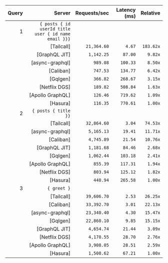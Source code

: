 <!-- PERFORMANCE_RESULTS_START -->

| Query | Server | Requests/sec | Latency (ms) | Relative |
|-------:|--------:|--------------:|--------------:|---------:|
| 1 | `{ posts { id userId title user { id name email }}}` |
|| [Tailcall] | `21,364.60` | `4.67` | `183.62x` |
|| [GraphQL JIT] | `1,142.25` | `87.00` | `9.82x` |
|| [async-graphql] | `989.08` | `100.33` | `8.50x` |
|| [Caliban] | `747.53` | `134.77` | `6.42x` |
|| [Gqlgen] | `366.82` | `268.67` | `3.15x` |
|| [Netflix DGS] | `189.82` | `508.84` | `1.63x` |
|| [Apollo GraphQL] | `126.46` | `719.62` | `1.09x` |
|| [Hasura] | `116.35` | `770.61` | `1.00x` |
| 2 | `{ posts { title }}` |
|| [Tailcall] | `32,864.60` | `3.04` | `74.53x` |
|| [async-graphql] | `5,165.13` | `19.41` | `11.71x` |
|| [Caliban] | `4,745.89` | `21.54` | `10.76x` |
|| [GraphQL JIT] | `1,181.68` | `84.46` | `2.68x` |
|| [Gqlgen] | `1,062.44` | `103.18` | `2.41x` |
|| [Apollo GraphQL] | `855.39` | `117.31` | `1.94x` |
|| [Netflix DGS] | `803.94` | `125.12` | `1.82x` |
|| [Hasura] | `440.94` | `265.58` | `1.00x` |
| 3 | `{ greet }` |
|| [Tailcall] | `39,606.70` | `2.53` | `26.25x` |
|| [Caliban] | `33,392.70` | `3.01` | `22.13x` |
|| [async-graphql] | `23,340.40` | `4.30` | `15.47x` |
|| [Gqlgen] | `22,860.10` | `9.85` | `15.15x` |
|| [GraphQL JIT] | `4,654.74` | `21.44` | `3.09x` |
|| [Netflix DGS] | `4,170.55` | `28.70` | `2.76x` |
|| [Apollo GraphQL] | `3,908.05` | `28.51` | `2.59x` |
|| [Hasura] | `1,508.62` | `67.21` | `1.00x` |

<!-- PERFORMANCE_RESULTS_END -->
